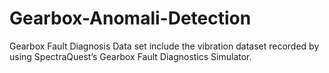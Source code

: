 # Gearbox-Anomali-Detection
Gearbox Fault Diagnosis Data set include the vibration dataset recorded by using SpectraQuest’s Gearbox Fault Diagnostics Simulator.
